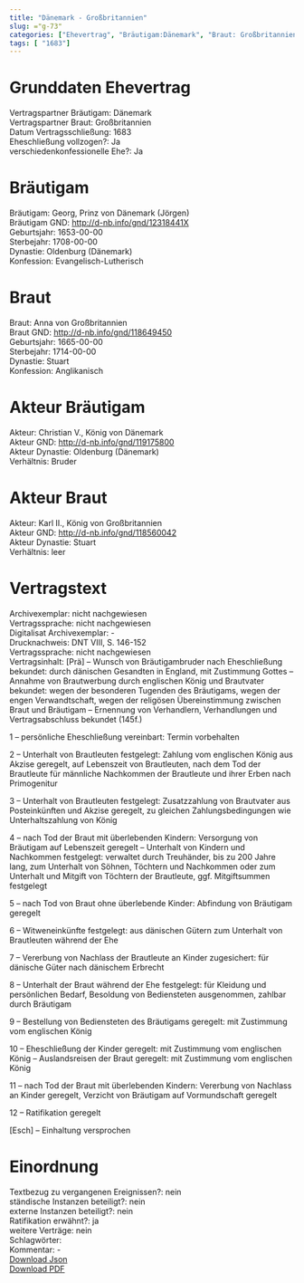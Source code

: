 ```yaml
---
title: "Dänemark - Großbritannien"
slug: ="g-73"
categories: ["Ehevertrag", "Bräutigam:Dänemark", "Braut: Großbritannien", "Eheschließung vollzogen?:Ja", "verschiedenkonfessionelle Ehe?:Ja", "Dynastie Bräutigam:Oldenburg (Dänemark)", "Akteur Bräutigam:Christian V., König von Dänemark", "Akteur Braut:Karl II., König von Großbritannien", "Textbezug?:nein", "Ständisch?:nein", "Ratifikation?:ja", "Sonstiges?:nein", "Bräutigam:Dänemark", "Braut: Großbritannien"]
tags: [ "1683"]
---
```

<!--more-->

# Grunddaten Ehevertrag

Vertragspartner Bräutigam: Dänemark<br>
Vertragspartner Braut: Großbritannien<br>
Datum Vertragsschließung: 1683<br>
Eheschließung vollzogen?: Ja<br>
verschiedenkonfessionelle Ehe?: Ja<br>
# Bräutigam

Bräutigam: Georg, Prinz von Dänemark (Jörgen)<br>
Bräutigam GND: http://d-nb.info/gnd/12318441X<br>
Geburtsjahr: 1653-00-00<br>
Sterbejahr: 1708-00-00<br>
Dynastie: Oldenburg (Dänemark)<br>
Konfession: Evangelisch-Lutherisch<br>
# Braut

Braut: Anna von Großbritannien<br>
Braut GND: http://d-nb.info/gnd/118649450<br>
Geburtsjahr: 1665-00-00<br>
Sterbejahr: 1714-00-00<br>
Dynastie: Stuart<br>
Konfession: Anglikanisch<br>
# Akteur Bräutigam

Akteur: Christian V., König von Dänemark<br>
Akteur GND: http://d-nb.info/gnd/119175800<br>
Akteur Dynastie: Oldenburg (Dänemark)<br>
Verhältnis: Bruder<br>
# Akteur Braut

Akteur: Karl II., König von Großbritannien<br>
Akteur GND: http://d-nb.info/gnd/118560042<br>
Akteur Dynastie: Stuart<br>
Verhältnis: leer<br>
# Vertragstext

Archivexemplar: nicht nachgewiesen<br>
Vertragssprache: nicht nachgewiesen<br>
Digitalisat Archivexemplar: -<br>
Drucknachweis: DNT VIII, S. 146-152<br>
Vertragssprache: nicht nachgewiesen<br>
Vertragsinhalt: [Prä] – Wunsch von Bräutigambruder nach Eheschließung bekundet: durch dänischen Gesandten in England, mit Zustimmung Gottes – Annahme von Brautwerbung durch englischen König und Brautvater bekundet: wegen der besonderen Tugenden des Bräutigams, wegen der engen Verwandtschaft, wegen der religösen Übereinstimmung zwischen Braut und Bräutigam – Ernennung von Verhandlern, Verhandlungen und Vertragsabschluss bekundet (145f.)

1 – persönliche Eheschließung vereinbart: Termin vorbehalten

2 – Unterhalt von Brautleuten festgelegt: Zahlung vom englischen König aus Akzise geregelt, auf Lebenszeit von Brautleuten, nach dem Tod der Brautleute für männliche Nachkommen der Brautleute und ihrer Erben nach Primogenitur

3 – Unterhalt von Brautleuten festgelegt: Zusatzzahlung von Brautvater aus Posteinkünften und Akzise geregelt, zu gleichen Zahlungsbedingungen wie Unterhaltszahlung von König

4 – nach Tod der Braut mit überlebenden Kindern: Versorgung von Bräutigam auf Lebenszeit geregelt – Unterhalt von Kindern und Nachkommen festgelegt: verwaltet durch Treuhänder, bis zu 200 Jahre lang, zum Unterhalt von Söhnen, Töchtern und Nachkommen oder zum Unterhalt und Mitgift von Töchtern der Brautleute, ggf. Mitgiftsummen festgelegt

5 – nach Tod von Braut ohne überlebende Kinder: Abfindung von Bräutigam geregelt

6 – Witweneinkünfte festgelegt: aus dänischen Gütern zum Unterhalt von Brautleuten während der Ehe

7 – Vererbung von Nachlass der Brautleute an Kinder zugesichert: für dänische Güter nach dänischem Erbrecht

8 – Unterhalt der Braut während der Ehe festgelegt: für Kleidung und persönlichen Bedarf, Besoldung von Bediensteten ausgenommen, zahlbar durch Bräutigam

9 – Bestellung von Bediensteten des Bräutigams geregelt: mit Zustimmung vom englischen König

10 – Eheschließung der Kinder geregelt: mit Zustimmung vom englischen König – Auslandsreisen der Braut geregelt: mit Zustimmung vom englischen König

11 – nach Tod der Braut mit überlebenden Kindern: Vererbung von Nachlass an Kinder geregelt, Verzicht von Bräutigam auf Vormundschaft geregelt

12 – Ratifikation geregelt

[Esch] – Einhaltung versprochen
<br>
# Einordnung

Textbezug zu vergangenen Ereignissen?: nein<br>
ständische Instanzen beteiligt?: nein<br>
externe Instanzen beteiligt?: nein<br>
Ratifikation erwähnt?: ja<br>
weitere Verträge: nein<br>
Schlagwörter: <br>
Kommentar: -<br>
[Download Json](/vertraege/vertrag-73.json)<br>
[Download PDF](/vertraege/v82.pdf)